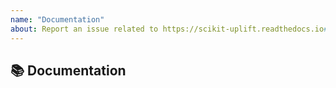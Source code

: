```yaml
---
name: "Documentation"
about: Report an issue related to https://scikit-uplift.readthedocs.io#
---
```


## 📚 Documentation

<!-- A clear and concise description of what content in https://scikit-uplift.readthedocs.io is an issue. -->